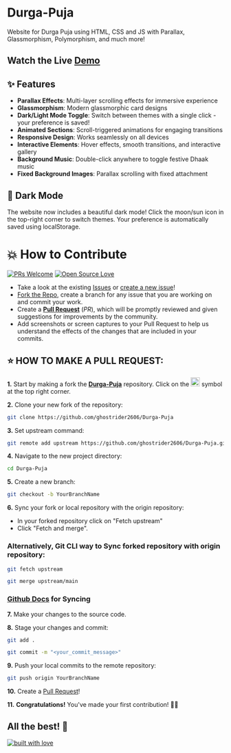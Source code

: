 # Durga-Puja
Website for Durga Puja using HTML, CSS and JS with Parallax, Glassmorphism, Polymorphism, and much more!

## Watch the Live [Demo](https://ghostrider2606.github.io/Durga-Puja/)

## ✨ Features

- **Parallax Effects**: Multi-layer scrolling effects for immersive experience
- **Glassmorphism**: Modern glassmorphic card designs
- **Dark/Light Mode Toggle**: Switch between themes with a single click - your preference is saved!
- **Animated Sections**: Scroll-triggered animations for engaging transitions
- **Responsive Design**: Works seamlessly on all devices
- **Interactive Elements**: Hover effects, smooth transitions, and interactive gallery
- **Background Music**: Double-click anywhere to toggle festive Dhaak music
- **Fixed Background Images**: Parallax scrolling with fixed attachment

## 🌙 Dark Mode

The website now includes a beautiful dark mode! Click the moon/sun icon in the top-right corner to switch themes. Your preference is automatically saved using localStorage.


# 💥 How to Contribute

[![PRs Welcome](https://img.shields.io/badge/PRs-welcome-brightgreen.svg?style=flat-square)](https://github.com/ghostrider2606/Durga-Puja/pulls)
[![Open Source Love](https://badges.frapsoft.com/os/v1/open-source.png?v=103)](https://github.com/ellerbrock/open-source-badges/)

- Take a look at the existing [Issues](https://github.com/ghostrider2606/Durga-Puja-With-HTML-CSS-JS/issues) or [create a new issue](https://github.com/ghostrider2606/Durga-Puja/issues/new/choose)!
- [Fork the Repo](https://github.com/ghostrider2606/Durga-Puja/fork), create a branch for any issue that you are working on and commit your work.
- Create a **[Pull Request](https://github.com/ghostrider2606/Durga-Puja/compare)** (_PR_), which will be promptly reviewed and given suggestions for improvements by the community.
- Add screenshots or screen captures to your Pull Request to help us understand the effects of the changes that are included in your commits.

## ⭐ HOW TO MAKE A PULL REQUEST:

**1.** Start by making a fork the [**Durga-Puja**](https://github.com/ghostrider2606/Durga-Puja) repository. Click on the <a href="https://github.com/ghostrider2606/Durga-Puja/fork"><img src="https://i.imgur.com/G4z1kEe.png" height="21" width="21"></a> symbol at the top right corner.

**2.** Clone your new fork of the repository:

```bash
git clone https://github.com/ghostrider2606/Durga-Puja
```

**3.** Set upstream command:

```bash
git remote add upstream https://github.com/ghostrider2606/Durga-Puja.git
```

**4.** Navigate to the new project directory:

```bash
cd Durga-Puja
```

**5.** Create a new branch:

```bash
git checkout -b YourBranchName
```

**6.** Sync your fork or local repository with the origin repository:

- In your forked repository click on "Fetch upstream"
- Click "Fetch and merge".

### Alternatively, Git CLI way to Sync forked repository with origin repository:

```bash
git fetch upstream
```

```bash
git merge upstream/main
```

### [Github Docs](https://docs.github.com/en/github/collaborating-with-pull-requests/addressing-merge-conflicts/resolving-a-merge-conflict-on-github) for Syncing

**7.** Make your changes to the source code.

**8.** Stage your changes and commit:

```bash
git add .
```

```bash
git commit -m "<your_commit_message>"
```

**9.** Push your local commits to the remote repository:

```bash
git push origin YourBranchName
```

**10.** Create a [Pull Request](https://help.github.com/en/github/collaborating-with-issues-and-pull-requests/creating-a-pull-request)!

**11.** **Congratulations!** You've made your first contribution! 🙌🏼



## All the best! 🥇

<p align="center">

[![built with love](https://forthebadge.com/images/badges/built-with-love.svg)](https://github.com/ghostrider2606/Durga-Puja)

</p>
